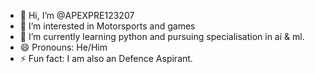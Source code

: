 - 👋 Hi, I’m @APEXPRE123207
- 👀 I’m interested in Motorsports and games
- 🌱 I’m currently learning python and pursuing specialisation in ai & ml.
- 😄 Pronouns: He/Him
- ⚡ Fun fact: I am also an Defence Aspirant.

<!---
APEXPRE123207/APEXPRE123207 is a ✨ special ✨ repository because its `README.md` (this file) appears on your GitHub profile.
You can click the Preview link to take a look at your changes.
--->
